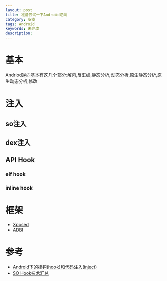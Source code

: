 ```yaml
---
layout: post
title: 准备尝试一下Android逆向
category: 安卓
tags: Android
keywords: 未完成
description: 
---
```


# 基本
Andriod逆向基本有这几个部分:解包,反汇编,静态分析,动态分析,原生静态分析,原生动态分析,修改

# 注入
## so注入

## dex注入

## API Hook
### elf hook
### inline hook

# 框架
* [Xposed][1]
* [ADBI][2]

# 参考
* [Android下的挂钩(hook)和代码注入(inject)][3]
* [SO Hook技术汇总][4]

[1]:	http://repo.xposed.info/
[2]:	https://github.com/crmulliner/adbi
[3]:	http://www.gitzx.com/android-inject-hook/
[4]:	http://www.kanxue.com/bbs/showthread.php?t=196228